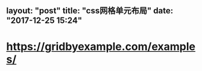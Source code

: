 layout: "post"
title: "css网格单元布局"
date: "2017-12-25 15:24"
---


# https://gridbyexample.com/examples/
